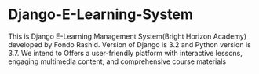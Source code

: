 # Django-E-Learning-System
This is Django E-Learning Management System(Bright Horizon Academy) developed by Fondo Rashid. Version of Django is 3.2 and Python version is 3.7. We intend to Offers a user-friendly platform with interactive lessons, engaging multimedia content, and comprehensive course materials


